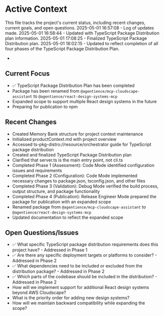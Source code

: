 # Active Context

This file tracks the project's current status, including recent changes, current goals, and open questions.
2025-05-01 16:57:08 - Log of updates made.
2025-05-01 16:58:44 - Updated with TypeScript Package Distribution plan information.
2025-05-01 17:08:25 - Finalized TypeScript Package Distribution plan.
2025-05-01 18:02:15 - Updated to reflect completion of all four phases of the TypeScript Package Distribution Plan.

*

## Current Focus

* ✅ TypeScript Package Distribution Plan has been completed
* Package has been renamed from `@agentience/mcp-cloudscape-assistant` to `@agentience/react-design-systems-mcp`
* Expanded scope to support multiple React design systems in the future
* Preparing for publication to npm

## Recent Changes

* Created Memory Bank structure for project context maintenance
* Initialized productContext.md with project overview
* Accessed ts-pkg-distro://resource/orchestrator guide for TypeScript package distribution
* Created and finalized TypeScript Package Distribution plan
* Clarified that server.ts is the main entry point, not cli.ts
* Completed Phase 1 (Assessment): Code Mode identified configuration issues and requirements
* Completed Phase 2 (Configuration): Code Mode implemented necessary changes to package.json, tsconfig.json, and other files
* Completed Phase 3 (Validation): Debug Mode verified the build process, output structure, and package functionality
* Completed Phase 4 (Publication): Release Engineer Mode prepared the package for publication with an expanded scope
* Renamed package from `@agentience/mcp-cloudscape-assistant` to `@agentience/react-design-systems-mcp`
* Updated documentation to reflect the expanded scope

## Open Questions/Issues

* ✅ What specific TypeScript package distribution requirements does this project have? - Addressed in Phase 1
* ✅ Are there any specific deployment targets or platforms to consider? - Addressed in Phase 2
* ✅ What dependencies need to be included or excluded from the distribution package? - Addressed in Phase 2
* ✅ Which parts of the codebase should be included in the distribution? - Addressed in Phase 2
* How will we implement support for additional React design systems beyond AWS Cloudscape?
* What is the priority order for adding new design systems?
* How will we maintain backward compatibility while expanding the scope?